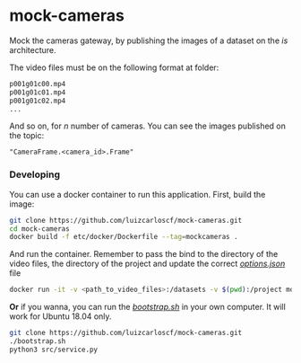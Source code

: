 # mock-cameras

Mock the cameras gateway, by publishing the images of a dataset on the *is* architecture.

The video files must be on the following format at folder:
```txt
p001g01c00.mp4
p001g01c01.mp4
p001g01c02.mp4
...
```
And so on, for *n* number of cameras. You can see the images published on the topic:
```
"CameraFrame.<camera_id>.Frame"
```

### Developing 

You can use a docker container to run this application. First, build the image:

```bash
git clone https://github.com/luizcarloscf/mock-cameras.git
cd mock-cameras
docker build -f etc/docker/Dockerfile --tag=mockcameras .
```

And run the container. Remember to pass the bind to the directory of the video files, the directory of the project and update the correct [*options.json*](https://github.com/luizcarloscf/mock-cameras/blob/master/etc/conf/options.json) file

```bash
docker run -it -v <path_to_video_files>:/datasets -v $(pwd):/project mockcameras python3 src/service.py
```
**Or** if you wanna, you can run the [*bootstrap.sh*](https://github.com/luizcarloscf/mock-cameras/blob/master/bootstrap.sh) in your own computer. It will work for Ubuntu 18.04 only.
```bash
git clone https://github.com/luizcarloscf/mock-cameras.git
./bootstrap.sh
python3 src/service.py
```